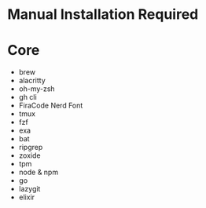 # Manual Installation Required

# Core

- brew
- alacritty
- oh-my-zsh
- gh cli
- FiraCode Nerd Font
- tmux
- fzf
- exa
- bat
- ripgrep
- zoxide
- tpm
- node & npm
- go
- lazygit
- elixir
